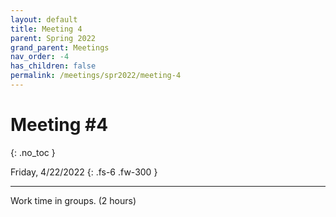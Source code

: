 ```yaml
---
layout: default
title: Meeting 4
parent: Spring 2022
grand_parent: Meetings
nav_order: -4
has_children: false
permalink: /meetings/spr2022/meeting-4
---
```


# Meeting #4
{: .no_toc }

Friday, 4/22/2022
{: .fs-6 .fw-300 }

---

Work time in groups. (2 hours) 
